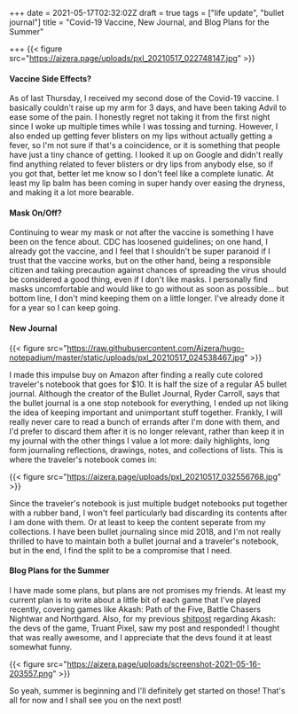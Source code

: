 +++
date = 2021-05-17T02:32:02Z
draft = true
tags = ["life update", "bullet journal"]
title = "Covid-19 Vaccine, New Journal, and Blog Plans for the Summer"

+++
{{< figure src="https://aizera.page/uploads/pxl_20210517_022748147.jpg" >}}

#### Vaccine Side Effects?

As of last Thursday, I received my second dose of the Covid-19 vaccine. I basically couldn't raise up my arm for 3 days, and have been taking Advil to ease some of the pain. I honestly regret not taking it from the first night since I woke up multiple times while I was tossing and turning. However, I also ended up getting fever blisters on my lips without actually getting a fever, so I'm not sure if that's a coincidence, or it is something that people have just a tiny chance of getting. I looked it up on Google and didn't really find anything related to fever blisters or dry lips from anybody else, so if you got that, better let me know so I don't feel like a complete lunatic. At least my lip balm has been coming in super handy over easing the dryness, and making it a lot more bearable.

#### Mask On/Off?

Continuing to wear my mask or not after the vaccine is something I have been on the fence about. CDC has loosened guidelines; on one hand, I already got the vaccine, and I feel that I shouldn't be super paranoid if I trust that the vaccine works, but on the other hand, being a responsible citizen and taking precaution against chances of spreading the virus should be considered a good thing, even if I don't like masks. I personally find masks uncomfortable and would like to go without as soon as possible... but bottom line, I don't mind keeping them on a little longer. I've already done it for a year so I can keep going.

#### New Journal

{{< figure src="https://raw.githubusercontent.com/Aizera/hugo-notepadium/master/static/uploads/pxl_20210517_024538467.jpg" >}}

I made this impulse buy on Amazon after finding a really cute colored traveler's notebook that goes for $10. It is half the size of a regular A5 bullet journal. Although the creator of the Bullet Journal, Ryder Carroll, says that the bullet journal is a one stop notebook for everything, I ended up not liking the idea of keeping important and unimportant stuff together. Frankly, I will really never care to read a bunch of errands after I'm done with them, and I'd prefer to discard them after it is no longer relevant, rather than keep it in my journal with the other things I value a lot more: daily highlights, long form journaling reflections, drawings, notes, and collections of lists. This is where the traveler's notebook comes in:

{{< figure src="https://aizera.page/uploads/pxl_20210517_032556768.jpg" >}}

Since the traveler's notebook is just multiple budget notebooks put together with a rubber band, I won't feel particularly bad discarding its contents after I am done with them. Or at least to keep the content seperate from my collections. I have been bullet journaling since mid 2018, and I'm not really thrilled to have to maintain both a bullet journal and a traveler's notebook, but in the end, I find the split to be a compromise that I need.

#### Blog Plans for the Summer

I have made some plans, but plans are not promises my friends. At least my current plan is to write about a little bit of each game that I've played recently, covering games like Akash: Path of the Five, Battle Chasers Nightwar and Northgard. Also, for my previous [shitpost](https://aizera.page/post/summarizing-each-of-akash-s-love-interests-in-only-one-screenshot/) regarding Akash: the devs of the game, Truant Pixel, saw my post and responded! I thought that was really awesome, and I appreciate that the devs found it at least somewhat funny.

{{< figure src="https://aizera.page/uploads/screenshot-2021-05-16-203557.png" >}}

So yeah, summer is beginning and I'll definitely get started on those! That's all for now and I shall see you on the next post!